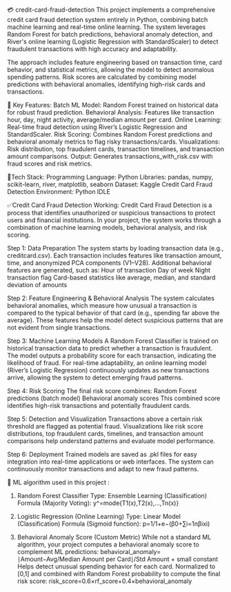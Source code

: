 💳 credit-card-fraud-detection
This project implements a comprehensive credit card fraud detection system entirely in Python, combining batch machine learning and real-time online learning. The system leverages Random Forest for batch predictions, behavioral anomaly detection, and River's online learning (Logistic Regression with StandardScaler) to detect fraudulent transactions with high accuracy and adaptability.

The approach includes feature engineering based on transaction time, card behavior, and statistical metrics, allowing the model to detect anomalous spending patterns. Risk scores are calculated by combining model predictions with behavioral anomalies, identifying high-risk cards and transactions.

🎯 Key Features:
Batch ML Model: Random Forest trained on historical data for robust fraud prediction.
Behavioral Analysis: Features like transaction hour, day, night activity, average/median amount per card.
Online Learning: Real-time fraud detection using River’s Logistic Regression and StandardScaler.
Risk Scoring: Combines Random Forest predictions and behavioral anomaly metrics to flag risky transactions/cards.
Visualizations: Risk distribution, top fraudulent cards, transaction timelines, and transaction amount comparisons.
Output: Generates transactions_with_risk.csv with fraud scores and risk metrics.

🔧Tech Stack:
Programming Language: Python
Libraries: pandas, numpy, scikit-learn, river, matplotlib, seaborn
Dataset: Kaggle Credit Card Fraud Detection
Environment: Python IDLE

✅Credit Card Fraud Detection Working:
Credit Card Fraud Detection is a process that identifies unauthorized or suspicious transactions to protect users and financial institutions. In your project, the system works through a combination of machine learning models, behavioral analysis, and risk scoring.

Step 1: Data Preparation
The system starts by loading transaction data (e.g., creditcard.csv).
Each transaction includes features like transaction amount, time, and anonymized PCA components (V1–V28).
Additional behavioral features are generated, such as:
   Hour of transaction
   Day of week 
   Night transaction flag
   Card-based statistics like average, median, and standard deviation of amounts

Step 2: Feature Engineering & Behavioral Analysis
The system calculates behavioral anomalies, which measure how unusual a transaction is compared to the typical behavior of that card (e.g., spending far above the average).
These features help the model detect suspicious patterns that are not evident from single transactions.

Step 3: Machine Learning Models
A Random Forest Classifier is trained on historical transaction data to predict whether a transaction is fraudulent.
The model outputs a probability score for each transaction, indicating the likelihood of fraud.
For real-time adaptability, an online learning model (River’s Logistic Regression) continuously updates as new transactions arrive, allowing the system to detect emerging fraud patterns.

Step 4: Risk Scoring
The final risk score combines:
Random Forest predictions (batch model)
Behavioral anomaly scores
This combined score identifies high-risk transactions and potentially fraudulent cards.

Step 5: Detection and Visualization
Transactions above a certain risk threshold are flagged as potential fraud.
Visualizations like risk score distributions, top fraudulent cards, timelines, and transaction amount comparisons help understand patterns and evaluate model performance.

Step 6: Deployment
Trained models are saved as .pkl files for easy integration into real-time applications or web interfaces.
The system can continuously monitor transactions and adapt to new fraud patterns.

🧮 ML algorithm used in this project :
1. Random Forest Classifier
Type: Ensemble Learning (Classification)
Formula (Majority Voting):  y^​=mode{T1​(x),T2​(x),...,Tn​(x)}

2. Logistic Regression (Online Learning)
Type: Linear Model (Classification)
Formula (Sigmoid function): p=1/1+e−(β0​+∑i=1n​βi​xi​)

3. Behavioral Anomaly Score (Custom Metric)
While not a standard ML algorithm, your project computes a behavioral anomaly score to complement ML predictions: behavioral_anomaly=
∣Amount−Avg/Median Amount per Card∣/Std Amount + small constant
Helps detect unusual spending behavior for each card.
Normalized to [0,1] and combined with Random Forest probability to compute the final risk score: risk_score=0.6×rf_score+0.4×behavioral_anomaly

	​




